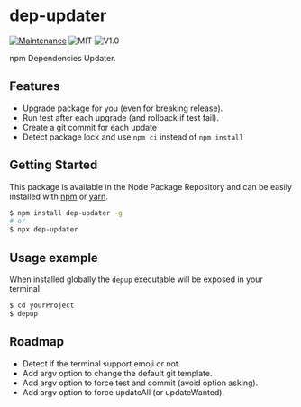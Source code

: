# dep-updater
[![Maintenance](https://img.shields.io/badge/Maintained%3F-yes-green.svg)](https://github.com/fraxken/dep-updater/commit-activity)
![MIT](https://img.shields.io/github/license/mashape/apistatus.svg)
![V1.0](https://img.shields.io/badge/version-1.0.0-blue.svg)

npm Dependencies Updater.

## Features

- Upgrade package for you (even for breaking release).
- Run test after each upgrade (and rollback if test fail).
- Create a git commit for each update
- Detect package lock and use `npm ci` instead of `npm install`

## Getting Started

This package is available in the Node Package Repository and can be easily installed with [npm](https://docs.npmjs.com/getting-started/what-is-npm) or [yarn](https://yarnpkg.com).

```bash
$ npm install dep-updater -g
# or
$ npx dep-updater
```

## Usage example
When installed globally the `depup` executable will be exposed in your terminal

```bash
$ cd yourProject
$ depup
```

## Roadmap
- Detect if the terminal support emoji or not.
- Add argv option to change the default git template.
- Add argv option to force test and commit (avoid option asking).
- Add argv option to force updateAll (or updateWanted).
